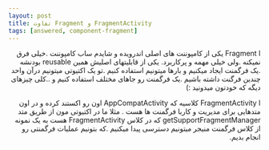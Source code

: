 ```yaml
---
layout: post
title: تفاوت Fragment و FragmentActivity
tags: [answered, component-fragment]
---
```




<!-- comment #664518846 -->
<div dir="rtl" />

ا Fragment یکی از کامپوننت های اصلی اندرویده و شایدم ساب کامپوننت .خیلی فرق نمیکنه .ولی خیلی مهمه و پرکاربرد.
یکی از قابلیتهای اصلیش همین reusable بودنشه .یک فرگمنت ایجاد میکنیم و بارها میتونیم استفاده کنیم .تو یک اکتیوتی میتونیم درآن واحد چندین فرگنت داشته باشیم .یک فرگمنت رو جاهای مختلف استفاده کنیم و ..کلی چیزهای دیگه که خودتون میدونید :) 


ا FragmentActivity کلاسیه که AppCompatActivity  اون رو اکستند کرده و در اون متدهایی برای مدیریت و کاربا فرگمنت ها هست .
مثلا ما در اکتیوتی مون از طریق متد getSupportFragmentManager که در کلاس FragmentActivity  هست به یک نمونه از کلاس  فرگمنت منیجر میتونیم دسترسی پیدا میکنیم .که بتونیم عملیات فرگمنتی رو انجام بدیم.
